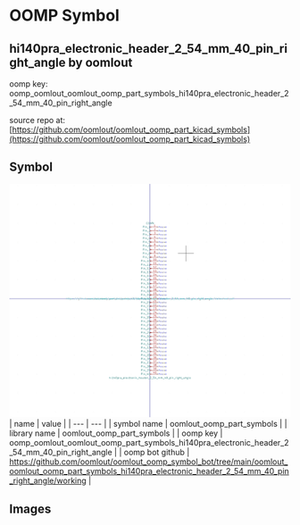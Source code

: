 # OOMP Symbol  
## hi140pra_electronic_header_2_54_mm_40_pin_right_angle  by oomlout  
  
oomp key: oomp_oomlout_oomlout_oomp_part_symbols_hi140pra_electronic_header_2_54_mm_40_pin_right_angle  
  
source repo at: [https://github.com/oomlout/oomlout_oomp_part_kicad_symbols](https://github.com/oomlout/oomlout_oomp_part_kicad_symbols)  
## Symbol  
  
[![working.png](working_600.png)](working.png)  
| name | value | 
| --- | --- | 
| symbol name | oomlout_oomp_part_symbols | 
| library name | oomlout_oomp_part_symbols | 
| oomp key | oomp_oomlout_oomlout_oomp_part_symbols_hi140pra_electronic_header_2_54_mm_40_pin_right_angle | 
| oomp bot github | https://github.com/oomlout/oomlout_oomp_symbol_bot/tree/main/oomlout_oomlout_oomp_part_symbols_hi140pra_electronic_header_2_54_mm_40_pin_right_angle/working | 
## Images  
